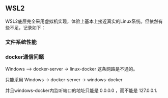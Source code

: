 ## WSL2
WSL2底层完全采用虚拟机实现，体验上基本上接近真实的Linux系统。但依然有些不足，记录如下：

### 文件系统性能

### docker通信问题
Windows —> docker-server -> linux-docker 这条网路是不通的。

只能采用
Windows -> docker-server -> windows-docker

并且windows-docker内监听端口的地址只能是 0.0.0.0 ，而不能是 127.0.0.1.

